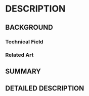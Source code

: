 # DESCRIPTION

## BACKGROUND

### Technical Field

### Related Art

## SUMMARY

## DETAILED DESCRIPTION

